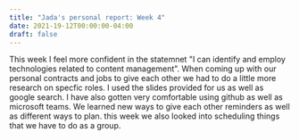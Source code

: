 ```yaml
---
title: "Jada's personal report: Week 4"
date: 2021-19-12T00:00:00-04:00
draft: false
---
```


This week I feel more confident in the statemnet "I can identify and employ technologies related to content management". When coming up with our personal contracts and jobs to give each other we had to do a little more research on specfic roles. I used the slides provided for us as well as google search. I have also gotten very comfortable using github as well as microsoft teams. We learned new ways to give each other reminders as well as different ways to plan. this week we also looked into scheduling things that we have to do as a group. 
